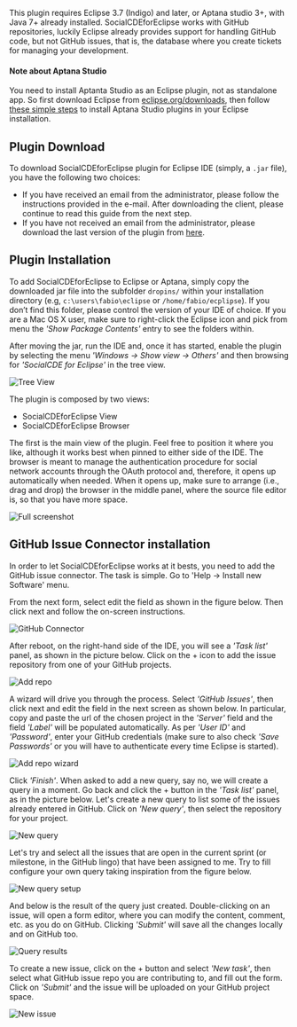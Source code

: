 This plugin requires Eclipse 3.7 (Indigo) and later, or Aptana studio 3+, with Java 7+ already installed. SocialCDEforEclipse works with GitHub repositories, luckily Eclipse already provides support for handling GitHub code, but not GitHub issues, that is, the database where you create tickets for managing your development. 

#### Note about Aptana Studio
You need to install Aptanta Studio as an Eclipse plugin, not as standalone app. So first download Eclipse from [eclipse.org/downloads](http://www.eclipse.org/downloads/), then follow [these simple steps](http://download.aptana.com/studio3/plugin/install) to install Aptana Studio plugins in your Eclipse installation.

## Plugin Download
To download SocialCDEforEclipse plugin for Eclipse IDE (simply, a `.jar` file), you have the following two choices:
* If you have received an email from the administrator, please follow the instructions provided in the e-mail. After downloading the client, please continue to read this guide from the next step.
* If you have not received an email from the administrator, please download the last version of the plugin from [here](https://github.com/collab-uniba/socialcde4eclipse/blob/master/it.uniba.di.socialCDEforEclipse/downloadClient/SocialCDEforEclipse.jar?raw=true).

## Plugin Installation
To add SocialCDEforEclipse to Eclipse or Aptana, simply copy the downloaded jar file into the subfolder `dropins/` within your installation directory (e.g, `c:\users\fabio\eclipse` or `/home/fabio/ecplipse`). 
If you don’t find this folder, please control the version of your IDE of choice. If you are a Mac OS X user, make sure to right-click the Eclipse icon and pick from menu the _'Show Package Contents'_ entry to see the folders within.

After moving the jar, run the IDE and, once it has started, enable the plugin by selecting the menu _'Windows -> Show view -> Others'_ and then browsing for _'SocialCDE for Eclipse'_ in the tree view.

![Tree View](https://github.com/collab-uniba/socialcde4eclipse/blob/master/wikiImage/treeview.png)

The plugin is composed by two views:
* SocialCDEforEclipse View
* SocialCDEforEclipse Browser

The first is the main view of the plugin. Feel free to position it where you like, although it works best when pinned to either side of the IDE. The browser is meant to manage the authentication procedure for social network accounts through the OAuth protocol and, therefore, it opens up automatically when needed.
When it opens up, make sure to arrange (i.e., drag and drop) the browser in the middle panel, where the source file editor is, so that you have more space.

![Full screenshot](https://github.com/collab-uniba/socialcde4eclipse/blob/master/wikiImage/fullscreenshot.png)

## GitHub Issue Connector installation
In order to let SocialCDEforEclipse works at it bests, you need to add the GitHub issue connector. The task is simple. Go to 'Help -> Install new Software' menu.

From the next form, select edit the field as shown in the figure below. Then click next and follow the on-screen instructions.

![GitHub Connector](https://github.com/collab-uniba/socialcde4eclipse/blob/master/wikiImage/github_connector.png)

After reboot, on the right-hand side of the IDE, you will see a _'Task list'_ panel, as shown in the picture below. Click on the + icon to add the issue repository from one of your GitHub projects.

![Add repo](https://github.com/collab-uniba/socialcde4eclipse/blob/master/wikiImage/add%20issue%20repo.png)

A wizard will drive you through the process. Select _'GitHub Issues'_, then click next and edit the field in the next screen as shown below. In particular, copy and paste the url of the chosen project in the _'Server'_ field and the field _'Label'_ will be populated automatically. As per _'User ID'_ and _'Password'_, enter your GitHub credentials (make sure to also check _'Save Passwords'_ or you will have to authenticate every time Eclipse is started).

![Add repo wizard](https://github.com/collab-uniba/socialcde4eclipse/blob/master/wikiImage/add%20issue%20repo%202.png)

Click _'Finish'_. When asked to add a new query, say no, we will create a query in a moment. Go back and click the + button in the _'Task list'_ panel, as in the picture below. Let's create a new query to list some of the issues already entered in GitHub. Click on _'New query'_, then select the repository for your project.

![New query](https://github.com/collab-uniba/socialcde4eclipse/blob/master/wikiImage/new%20query.png)

Let's try and select all the issues that are open in the current sprint (or milestone, in the GitHub lingo) that have been assigned to me. Try to fill configure your own query taking inspiration from the figure below.

![New query setup](https://github.com/collab-uniba/socialcde4eclipse/blob/master/wikiImage/new%20query_2.png)

And below is the result of the query just created. Double-clicking on an issue, will open a form editor, where you can modify the content, comment, etc. as you do on GitHub. Clicking _'Submit'_ will save all the changes locally and on GitHub too. 

![Query results](https://github.com/collab-uniba/socialcde4eclipse/blob/master/wikiImage/query%20result.png)

To create a new issue, click on the + button and select _'New task'_, then select what GitHub issue repo you are contributing to, and fill out the form. Click on _'Submit'_ and the issue will be uploaded on your GitHub project space.

![New issue](https://github.com/collab-uniba/socialcde4eclipse/blob/master/wikiImage/new%20issue.png)